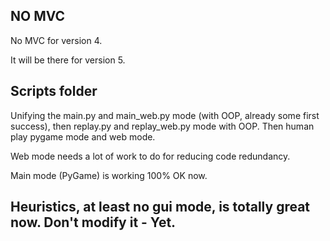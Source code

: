 ## NO MVC

No MVC for version 4. 

It will be there for version 5. 

## Scripts folder

Unifying the main.py and main_web.py mode (with OOP, already some first success), then replay.py and replay_web.py mode with OOP. Then human play pygame mode and web mode.

Web mode needs a lot of work to do for reducing code redundancy.



Main mode (PyGame) is working 100% OK now.



## Heuristics, at least no gui mode, is totally great now. Don't modify it - Yet. 